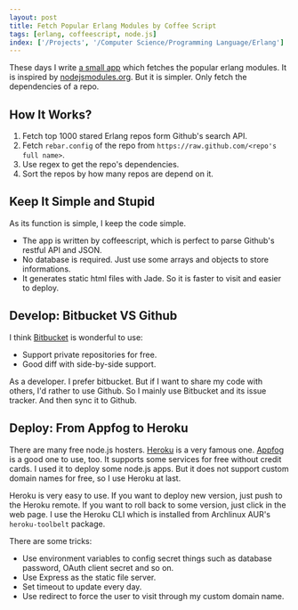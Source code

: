 ```yaml
---
layout: post
title: Fetch Popular Erlang Modules by Coffee Script
tags: [erlang, coffeescript, node.js]
index: ['/Projects', '/Computer Science/Programming Language/Erlang']
---
```


These days I write [a small app](https://github.com/wb14123/erlang_module) which fetches the popular erlang modules. It is inspired by [nodejsmodules.org](http://nodejsmodules.org). But it is simpler. Only fetch the dependencies of a repo.

How It Works?
-------------------------

1. Fetch top 1000 stared Erlang repos form Github's search API.
2. Fetch `rebar.config` of the repo from `https://raw.github.com/<repo's full name>`.
3. Use regex to get the repo's dependencies.
4. Sort the repos by how many repos are depend on it.

Keep It Simple and Stupid
------------------------

As its function is simple, I keep the code simple.

* The app is written by coffeescript, which is perfect to parse Github's restful API and JSON.
* No database is required. Just use some arrays and objects to store informations.
* It generates static html files with Jade. So it is faster to visit and easier to deploy.

Develop: Bitbucket VS Github
------------------------

I think [Bitbucket](http://bitbucket.org) is wonderful to use:

* Support private repositories for free.
* Good diff with side-by-side support.

As a developer. I prefer bitbucket. But if I want to share my code with others, I'd rather to use Github. So I mainly use Bitbucket and its issue tracker. And then sync it to Github.

Deploy: From Appfog to Heroku
-----------------------------

There are many free node.js hosters. [Heroku](http://heroku.com) is a very famous one. [Appfog](http://appfog.com) is a good one to use, too. It supports some services for free without credit cards. I used it to deploy some node.js apps. But it does not support custom domain names for free, so I use Heroku at last.

Heroku is very easy to use. If you want to deploy new version, just push to the Heroku remote. If you want to roll back to some version, just click in the web page. I use the Heroku CLI which is installed from Archlinux AUR's `heroku-toolbelt` package.

There are some tricks:

* Use environment variables to config secret things such as database password, OAuth client secret and so on.
* Use Express as the static file server.
* Set timeout to update every day.
* Use redirect to force the user to visit through my custom domain name.
